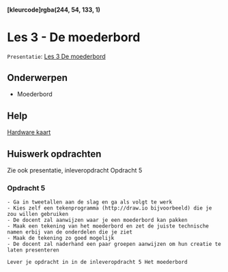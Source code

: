 #### [kleurcode]rgba(244, 54, 133, 1)

# Les 3 - De moederbord

``Presentatie``: <a href="https://elo.kw1c.nl/CMS/Studie/811%20ICT-Academie/811%20VakkenInhoud/%5BB.11%20HARa%5D%20Hardware%20AO/25187%20%C2%A0%20Applicatie-%20en%20mediaontwikkelaar/Periode%2001/Productie/01.%20Reader/Les%203%20-%20Moederbord.pptx">Les 3 De moederbord</a>

## Onderwerpen

* Moederbord

## Help

<a href="https://elo.kw1c.nl/CMS/Studie/811%20ICT-Academie/811%20VakkenInhoud/%5BB.11%20HARa%5D%20Hardware%20AO/25187%20%C2%A0%20Applicatie-%20en%20mediaontwikkelaar/Periode%2001/Productie/01.%20Reader/Hardware%20Poster.jpg" target="_new">Hardware kaart</a>

## Huiswerk opdrachten

Zie ook presentatie, inleveropdracht Opdracht 5

### Opdracht 5

    - Ga in tweetallen aan de slag en ga als volgt te werk
    - Kies zelf een tekenprogramma (http://draw.io bijvoorbeeld) die je zou willen gebruiken
    - De docent zal aanwijzen waar je een moederbord kan pakken
    - Maak een tekening van het moederbord en zet de juiste technische namen erbij van de onderdelen die je ziet
    - Maak de tekening zo goed mogelijk
    - De docent zal naderhand een paar groepen aanwijzen om hun creatie te laten presenteren

``Lever je opdracht in in de inleveropdracht 5 Het moederbord``
